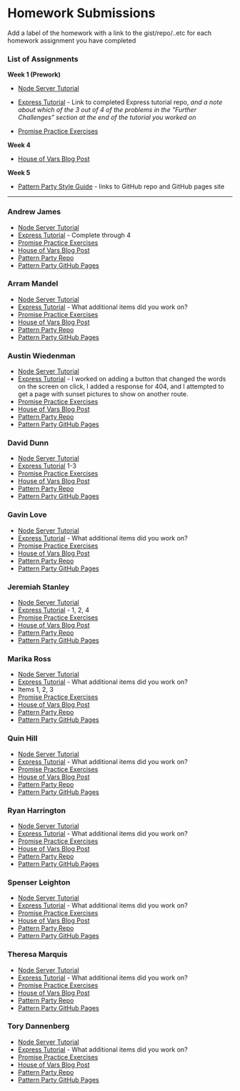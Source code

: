 # Homework Submissions

Add a label of the homework with a link to the gist/repo/..etc for each homework assignment you have completed

### List of Assignments

**Week 1 (Prework)**

* [Node Server Tutorial](http://frontend.turing.io/lessons/module-4/node-prework.html)

* [Express Tutorial](https://medium.com/@jaeger.rob/introduction-to-nodes-express-js-db5617047150) - Link to completed Express tutorial repo, *and a note about which of the 3 out of 4 of the problems in the "Further Challenges" section at the end of the tutorial you worked on*

* [Promise Practice Exercises](https://gist.github.com/robbiejaeger/dc8f55c1f9462741090862f736b82cab)

**Week 4**

* [House of Vars Blog Post]()

**Week 5**

* [Pattern Party Style Guide](http://frontend.turing.io/projects/pattrn-party.html) - links to GitHub repo and GitHub pages site

---

### Andrew James

* [Node Server Tutorial](https://github.com/andrew-t-james/mod4-pre-work)
* [Express Tutorial](https://github.com/andrew-t-james/mod4-pre-work) - Complete through 4
* [Promise Practice Exercises](https://github.com/andrew-t-james/mod4-pre-work)
* [House of Vars Blog Post]()
* [Pattern Party Repo]()
* [Pattern Party GitHub Pages]()

### Arram Mandel

* [Node Server Tutorial]()
* [Express Tutorial]() - What additional items did you work on?
* [Promise Practice Exercises]()
* [House of Vars Blog Post]()
* [Pattern Party Repo]()
* [Pattern Party GitHub Pages]()

### Austin Wiedenman

* [Node Server Tutorial](https://gist.github.com/Awiedenman/d4c80d19c071437876fdee248e58b7eb)
* [Express Tutorial](https://github.com/Awiedenman/express-lesson) - I worked on adding a button that changed the words on the screen on click, I added a response for 404, and I attempted to get a page with sunset pictures to show on another route.
* [Promise Practice Exercises](https://gist.github.com/Awiedenman/627d37e52a4cda3b4fcafd136af83ad3)
* [House of Vars Blog Post]()
* [Pattern Party Repo]()
* [Pattern Party GitHub Pages]()

### David Dunn

* [Node Server Tutorial](https://gist.github.com/dsdunn/9f9c98f33f8976fd1c6e5aaac764b2b6)
* [Express Tutorial](https://github.com/dsdunn/mod4expressPrework) 1-3
* [Promise Practice Exercises](https://gist.github.com/dsdunn/86af845ae13cfc2351d9002052f16d1a)
* [House of Vars Blog Post]()
* [Pattern Party Repo]()
* [Pattern Party GitHub Pages]()

### Gavin Love

* [Node Server Tutorial]()
* [Express Tutorial]() - What additional items did you work on?
* [Promise Practice Exercises]()
* [House of Vars Blog Post]()
* [Pattern Party Repo]()
* [Pattern Party GitHub Pages]()

### Jeremiah Stanley

* [Node Server Tutorial](https://gist.github.com/jeremiahjstanley/e582019634adaa5ccc1d33da6115ee9c)
* [Express Tutorial](https://github.com/jeremiahjstanley/express-tutorial) - 1, 2, 4
* [Promise Practice Exercises](https://gist.github.com/jeremiahjstanley/f884250bf631e604876c5c972ee12d1d)
* [House of Vars Blog Post]()
* [Pattern Party Repo]()
* [Pattern Party GitHub Pages]()

### Marika Ross

* [Node Server Tutorial](https://github.com/marikaross/node)
* [Express Tutorial](https://github.com/marikaross/express-practice) - What additional items did you work on?
* Items 1, 2, 3
* [Promise Practice Exercises](https://repl.it/@marikaross/Promise-Practice)
* [House of Vars Blog Post]()
* [Pattern Party Repo]()
* [Pattern Party GitHub Pages]()

### Quin Hill

* [Node Server Tutorial]()
* [Express Tutorial]() - What additional items did you work on?
* [Promise Practice Exercises]()
* [House of Vars Blog Post]()
* [Pattern Party Repo]()
* [Pattern Party GitHub Pages]()

### Ryan Harrington

* [Node Server Tutorial]()
* [Express Tutorial]() - What additional items did you work on?
* [Promise Practice Exercises]()
* [House of Vars Blog Post]()
* [Pattern Party Repo]()
* [Pattern Party GitHub Pages]()

### Spenser Leighton

* [Node Server Tutorial](https://gist.github.com/spenserleighton1/96f2855993b68d88ca7219eebd6a0d65)
* [Express Tutorial](https://github.com/spenserleighton1/express-tutorial) - What additional items did you work on?
* [Promise Practice Exercises](https://gist.github.com/spenserleighton1/ccf6cd1b683a445ded7726f1b3518e03)
* [House of Vars Blog Post]()
* [Pattern Party Repo]()
* [Pattern Party GitHub Pages]()

### Theresa Marquis

* [Node Server Tutorial]()
* [Express Tutorial]() - What additional items did you work on?
* [Promise Practice Exercises]()
* [House of Vars Blog Post]()
* [Pattern Party Repo]()
* [Pattern Party GitHub Pages]()

### Tory Dannenberg

* [Node Server Tutorial]()
* [Express Tutorial]() - What additional items did you work on?
* [Promise Practice Exercises]()
* [House of Vars Blog Post]()
* [Pattern Party Repo]()
* [Pattern Party GitHub Pages]()
